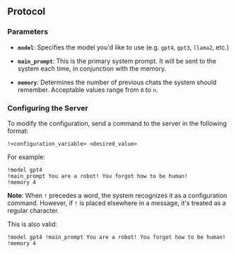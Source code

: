 ## Protocol

### Parameters

-   **`model`**: Specifies the model you'd like to use (e.g. `gpt4`, `gpt3`, `llama2`, etc.)

-   **`main_prompt`**: This is the primary system prompt. It will be sent to the system each time, in conjunction with the memory.

-   **`memory`**: Determines the number of previous chats the system should remember. Acceptable values range from `0` to `n`.

### Configuring the Server

To modify the configuration, send a command to the server in the following format:

```
!<configuration_variable> <desired_value>
```

For example:

```
!model gpt4
!main_prompt You are a robot! You forgot how to be human!
!memory 4
```

**Note**: When `!` precedes a word, the system recognizes it as a configuration command. However, if `!` is placed elsewhere in a message, it's treated as a regular character.

This is also valid:

```
!model gpt4 !main_prompt You are a robot! You forgot how to be human! !memory 4
```
